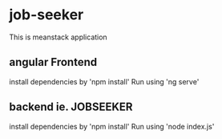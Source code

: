 # job-seeker
This is meanstack application

## angular Frontend
install dependencies by 'npm install'
Run using 'ng serve'

## backend ie. JOBSEEKER
install dependencies by 'npm install'
Run using 'node index.js'
